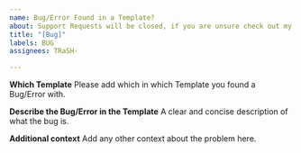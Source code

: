```yaml
---
name: Bug/Error Found in a Template?
about: Support Requests will be closed, if you are unsure check out my Discord first.
title: "[Bug]"
labels: BUG
assignees: TRaSH-

---
```


**Which Template**
Please add which in which Template you found a Bug/Error with.

**Describe the Bug/Error in the Template**
A clear and concise description of what the bug is.

**Additional context**
Add any other context about the problem here.
